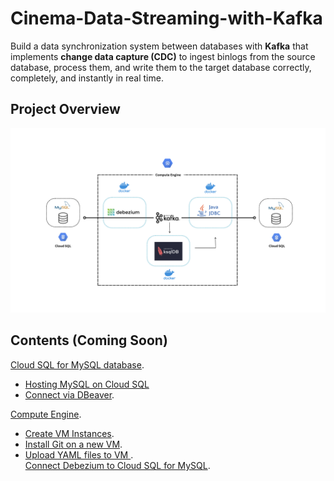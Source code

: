 # Cinema-Data-Streaming-with-Kafka

Build a data synchronization system between databases with **Kafka** that implements **change data capture (CDC)** to ingest binlogs from the source database, process them, and write them to the target database correctly, completely, and instantly in real time.

## Project Overview
![0](/images/01.png)

## Contents (Coming Soon)
[Cloud SQL for MySQL database](sections/01-cloud-sql-for-mysql-database.md).<br>
- [Hosting MySQL on Cloud SQL](sections/01-cloud-sql-for-mysql-database.md)<br>
- [Connect via DBeaver](sections/01-cloud-sql-for-mysql-database.md).<br>

[Compute Engine](sections/01-cloud-sql-for-mysql-database.md).<br>
- [Create VM Instances](sections/01-cloud-sql-for-mysql-database.md).<br>
- [Install Git on a new VM](sections/01-cloud-sql-for-mysql-database.md).<br>
- [Upload YAML files to VM ](sections/01-cloud-sql-for-mysql-database.md).<br>
[Connect Debezium to Cloud SQL for MySQL](sections/01-cloud-sql-for-mysql-database.md).<br>

